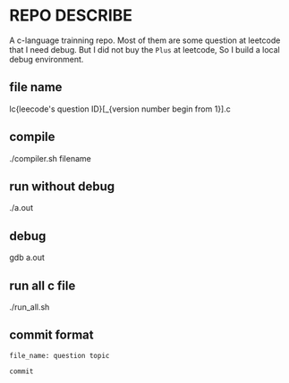 # REPO DESCRIBE
A c-language trainning repo.
Most of them are some question at leetcode that I need debug.
But I did not buy the `Plus` at leetcode, So I build a local debug environment.

## file name
lc{leecode's question ID}[\_{version number begin from 1}].c

## compile
./compiler.sh filename

## run without debug
./a.out

## debug
gdb a.out

## run all c file
./run_all.sh

## commit format
```git commit
file_name: question topic

commit
```
